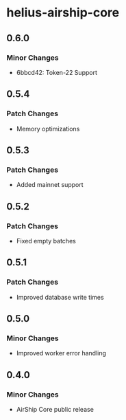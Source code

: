 # helius-airship-core

## 0.6.0

### Minor Changes

- 6bbcd42: Token-22 Support

## 0.5.4

### Patch Changes

- Memory optimizations

## 0.5.3

### Patch Changes

- Added mainnet support

## 0.5.2

### Patch Changes

- Fixed empty batches

## 0.5.1

### Patch Changes

- Improved database write times

## 0.5.0

### Minor Changes

- Improved worker error handling

## 0.4.0

### Minor Changes

- AirShip Core public release
